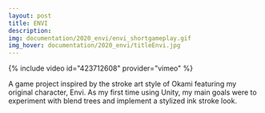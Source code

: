 ```yaml
---
layout: post
title: ENVI
description:
img: documentation/2020_envi/envi_shortgameplay.gif
img_hover: documentation/2020_envi/titleEnvi.jpg
---
```


{% include video id="423712608" provider="vimeo" %}

A game project inspired by the stroke art style of Okami featuring my original character, Envi.
As my first time using Unity, my main goals were to experiment with blend trees and implement a stylized ink stroke look.

<div class="img_row">
	<img class="col half" src="{{ site.baseurl }}/documentation/2020_envi/concept_art.png" alt="" title="example image"/>
	<img class="col half" src="{{ site.baseurl }}/documentation/2020_envi/2d_assets.png" alt="" title="example image"/>
</div>
